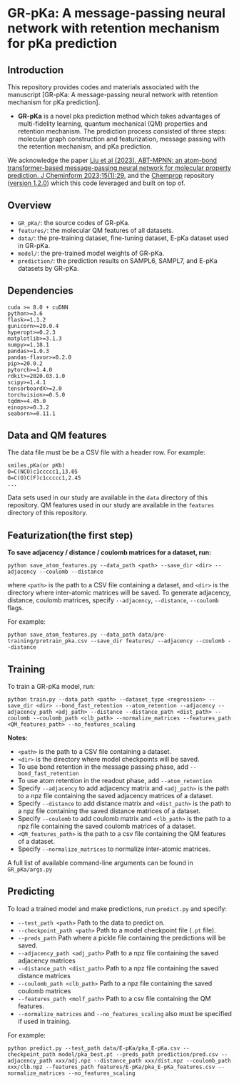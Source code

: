 # GR-pKa: A message-passing neural network with retention mechanism for pKa prediction

## Introduction

This repository provides codes and materials associated with the manuscript [GR-pKa: A message-passing neural network with retention mechanism for pKa prediction].

- **GR-pKa** is a novel pka prediction method which takes advantages of multi-fidelity learning, quantum mechanical (QM) properties and retention mechanism.
The prediction process consisted of three steps: molecular graph construction and featurization, message passing with the retention mechanism, and pKa prediction.

We acknowledge the paper [Liu et al (2023). ABT-MPNN: an atom-bond transformer-based message-passing neural network for molecular property prediction. J Cheminform 2023;15(1):29.](https://doi.org/10.1186/s13321-023-00698-9) and the [Chemprop](https://github.com/chemprop/chemprop) repository ([version 1.2.0](https://github.com/chemprop/chemprop/releases/tag/v1.2.0)) which this code leveraged and built on top of.

## Overview 
- ```GR_pKa/```: the source codes of GR-pKa.
- ```features/```: the molecular QM features of all datasets.
- ```data/```: the pre-training dataset, fine-tuning dataset, E-pKa dataset used in GR-pKa.
- ```model/```: the pre-trained model weights of GR-pKa.
- ```prediction/```: the prediction results on SAMPL6, SAMPL7, and E-pKa datasets by GR-pKa.

## Dependencies

```
cuda >= 8.0 + cuDNN
python>=3.6
flask>=1.1.2
gunicorn>=20.0.4
hyperopt>=0.2.3
matplotlib>=3.1.3
numpy>=1.18.1
pandas>=1.0.3
pandas-flavor>=0.2.0
pip>=20.0.2
pytorch>=1.4.0
rdkit>=2020.03.1.0
scipy>=1.4.1
tensorboardX>=2.0
torchvision>=0.5.0
tqdm>=4.45.0
einops>=0.3.2
seaborn>=0.11.1
```
## Data and QM features

The data file must be be a CSV file with a header row. For example:

```
smiles,pKa(or pKb)
O=C(NCO)c1ccccc1,13.05
O=C(O)C(F)c1ccccc1,2.45
...
```

Data sets used in our study are available in the `data` directory of this repository.
QM features used in our study are available in the `features` directory of this repository.

## Featurization(the first step)

**To save adjacency / distance / coulomb matrices for a dataset, run:**

```
python save_atom_features.py --data_path <path> --save_dir <dir> --adjacency --coulomb --distance
```

where `<path>` is the path to a CSV file containing a dataset, and `<dir>` is the directory where inter-atomic matrices will be saved. To generate adjacency, distance, coulomb matrices, specify `--adjacency`, `--distance`, `--coulomb` flags.

For example:

```
python save_atom_features.py --data_path data/pre-training/pretrain_pka.csv --save_dir features/ --adjacency --coulomb --distance
```

## Training

To train a GR-pKa model, run:

```
python train.py --data_path <path> --dataset_type <regression> --save_dir <dir> --bond_fast_retention --atom_retention --adjacency --adjacency_path <adj_path> --distance --distance_path <dist_path> --coulomb --coulomb_path <clb_path> --normalize_matrices --features_path <QM_features_path> --no_features_scaling
```

**Notes:**

- `<path>` is the path to a CSV file containing a dataset.
- `<dir>` is the directory where model checkpoints will be saved.
- To use bond retention in the message passing phase, add `--bond_fast_retention`
- To use atom retention in the readout phase, add `--atom_retention`
- Specify `--adjacency` to add adjacency matrix and `<adj_path>` is the path to a npz file containing the saved adjacency matrices of a dataset.
- Specify `--distance` to add distance matrix and `<dist_path>` is the path to a npz file containing the saved distance matrices of a dataset.
- Specify `--coulomb` to add coulomb matrix and `<clb_path>` is the path to a npz file containing the saved coulomb matrices of a dataset.
- `<QM_features_path>` is the path to a csv file containing the QM features of a dataset.
- Specify `--normalize_matrices` to normalize inter-atomic matrices.

A full list of available command-line arguments can be found in `GR_pKa/args.py`

## Predicting

To load a trained model and make predictions, run `predict.py` and specify:

- `--test_path <path>` Path to the data to predict on.
- `--checkpoint_path <path>` Path to a model checkpoint file (`.pt` file).
- `--preds_path` Path where a pickle file containing the predictions will be saved.
- `--adjacency_path <adj_path>` Path to a npz file containing the saved adjacency matrices
- `--distance_path <dist_path>` Path to a npz file containing the saved distance matrices
- `--coulomb_path <clb_path>` Path to a npz file containing the saved coulomb matrices
- `--features_path <molf_path>` Path to a csv file containing the QM features.
- `--normalize_matrices` and `--no_features_scaling` also must be specified if used in training.

For example:

```
python predict.py --test_path data/E-pKa/pka_E-pKa.csv --checkpoint_path model/pka_best.pt --preds_path prediction/pred.csv --adjacency_path xxx/adj.npz --distance_path xxx/dist.npz --coulomb_path xxx/clb.npz --features_path features/E-pKa/pka_E-pKa_features.csv --normalize_matrices --no_features_scaling
```
